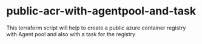 # public-acr-with-agentpool-and-task
This terraform script will help to create a public azure container registry with Agent pool and also with a task for the registry
